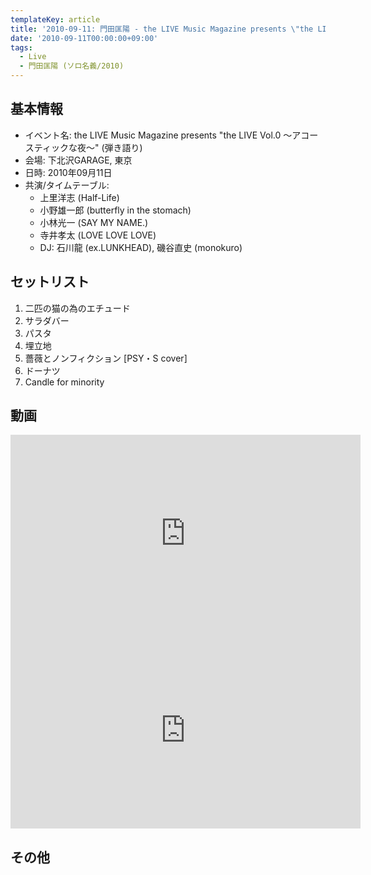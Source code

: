 ```yaml
---
templateKey: article
title: '2010-09-11: 門田匡陽 - the LIVE Music Magazine presents \"the LIVE Vol.0 ～アコースティックな夜～\" at 下北沢GARAGE'
date: '2010-09-11T00:00:00+09:00'
tags:
  - Live
  - 門田匡陽 (ソロ名義/2010)
---
```

## 基本情報

* イベント名: the LIVE Music Magazine presents "the LIVE Vol.0 ～アコースティックな夜～" (弾き語り)
* 会場: 下北沢GARAGE, 東京
* 日時: 2010年09月11日
* 共演/タイムテーブル:
  * 上里洋志 (Half-Life)
  * 小野雄一郎 (butterfly in the stomach)
  * 小林光一 (SAY MY NAME.)
  * 寺井孝太 (LOVE LOVE LOVE)
  * DJ: 石川龍 (ex.LUNKHEAD), 磯谷直史 (monokuro)

## セットリスト

1. 二匹の猫の為のエチュード
1. サラダバー
1. パスタ
1. 埋立地
1. 薔薇とノンフィクション [PSY・S cover]
1. ドーナツ
1. Candle for minority

## 動画

<iframe width="560" height="315" src="https://www.youtube.com/embed/C4AqgB3geuw" frameborder="0" allowfullscreen></iframe>

<iframe width="560" height="315" src="https://www.youtube.com/embed/G7rgAbR1MV8" frameborder="0" allowfullscreen></iframe>

## その他

